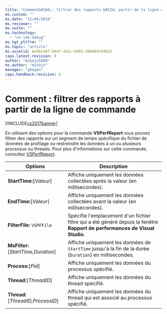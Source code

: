 ```yaml
---
title: "Comment&#160;: filtrer des rapports &#224; partir de la ligne de commande | Microsoft Docs"
ms.custom: ""
ms.date: "11/04/2016"
ms.reviewer: ""
ms.suite: ""
ms.technology: 
  - "vs-ide-debug"
ms.tgt_pltfrm: ""
ms.topic: "article"
ms.assetid: 6e9b140f-b44f-4a5c-bd65-d868ddc94023
caps.latest.revision: 6
author: "mikejo5000"
ms.author: "mikejo"
manager: "ghogen"
caps.handback.revision: 6
---
```

# Comment&#160;: filtrer des rapports &#224; partir de la ligne de commande
[!INCLUDE[vs2017banner](../code-quality/includes/vs2017banner.md)]

En utilisant des options pour la commande **VSPerfReport**  vous pouvez filtrer des rapports sur un segment de temps spécifique du fichier de données de profilage ou restreindre les données à un ou plusieurs processus ou threads.  Pour plus d'informations sur cette commande, consultez [VSPerfReport](../profiling/vsperfreport.md).  
  
|Options|Description|  
|-------------|-----------------|  
|**StartTime:**\[*Valeur*\]|Affiche uniquement les données collectées après la valeur \(en millisecondes\).|  
|**EndTime:**\[*Valeur*\]|Affiche uniquement les données collectées avant la valeur \(en millisecondes\).|  
|**FilterFile:** `VSPFFile`|Spécifie l'emplacement d'un fichier filtre qui a été généré depuis la fenêtre **Rapport de performances de Visual Studio**.|  
|**MsFilter:**\[*StartTime,Duration*\]|Affiche uniquement les données de `StartTime` jusqu'à la fin de la durée \(`Duration`\) en millisecondes.|  
|**Process:**\[*Pid*\]|Affiche uniquement les données du processus spécifié.|  
|**Thread:**\[*ThreadID*\]|Affiche uniquement les données du thread spécifié.|  
|**Thread:**\[*ThreadID,ProcessID*\]|Affiche uniquement les données du thread qui est associé au processus spécifié.|